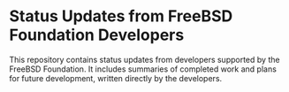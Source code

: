 # Status Updates from FreeBSD Foundation Developers

This repository contains status updates from developers supported by the FreeBSD Foundation.
It includes summaries of completed work and plans for future development, written directly by the developers.
